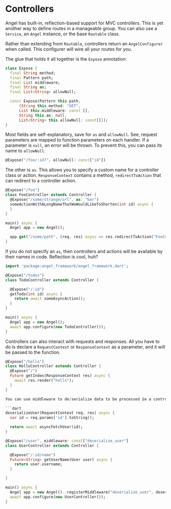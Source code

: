 # Controllers

Angel has built-in, reflection-based support for MVC controllers. This is yet another way to define routes in a manageable group. You can also use a `Service`, an `Angel` instance, or the base `Routable` class.

Rather than extending from `Routable`, controllers return an `AngelConfigurer` when called. This configurer will wire all your routes for you.

The glue that holds it all together is the `Expose` annotation:

```dart
class Expose {
  final String method;
  final Pattern path;
  final List middleware;
  final String as;
  final List<String> allowNull;

  const Expose(Pattern this.path,
      {String this.method: "GET",
      List this.middleware: const [],
      String this.as: null,
      List<String> this.allowNull: const[]});
}
```

Most fields are self-explanatory, save for `as` and `allowNull`. See, request parameters are mapped to function parameters on each handler. If a parameter is `null`, an error will be thrown. To prevent this, you can pass its name to `allowNull`.

```dart
@Expose("/foo/:id?", allowNull: const["id"])
```

The other is `as`. This allows you to specify a custom name for a controller class or action. `ResponseContext` contains a method, `redirectToAction` that can redirect to a controller action.

```dart
@Expose("/foo")
class FooController extends Controller {
  @Expose("/some/strange/url", as: "bar")
  someActionWithALongNameThatWeWouldLikeToShorten(int id) async {
  }
}

main() async {
  Angel app = new Angel();

  app.get("/some/path", (req, res) async => res.redirectToAction("FooController@bar", {"id": 1337}));
}
```

If you do not specify an `as`, then controllers and actions will be available by their names in code. Reflection is cool, huh?

```dart
import 'package:angel_framework/angel_framework.dart';

@Expose("/todos")
class TodoController extends Controller {

  @Expose("/:id")
  getTodo(int id) async {
    return await someAsyncAction();
  }
}

main() async {
  Angel app = new Angel();
  await app.configure(new TodoController());
}
```

Controllers can also interact with requests and responses. All you have to do is declare a `RequestContext` or `ResponseContext` as a parameter, and it will be passed to the function.

```dart
@Expose("/hello")
class HelloController extends Controller {
  @Expose("/")
  Future getIndex(ResponseContext res) async {
    await res.render("hello");
  }
}

You can use middleware to de/serialize data to be processed in a controller method.

```dart
deserializeUser(RequestContext req, res) async {
  var id = req.params['id'].toString();

  return await asyncFetchUser(id);
}

@Expose("/user", middleware: const["deserialize_user"]
class UserController extends Controller {

  @Expose("/:id/name")
  Future<String> getUserName(User user) async {
    return user.username;
  }

}

main() async {
  Angel app = new Angel()..registerMiddleware("deserialize_user", deserializeUser);
  await app.configure(new UserController());
}
```